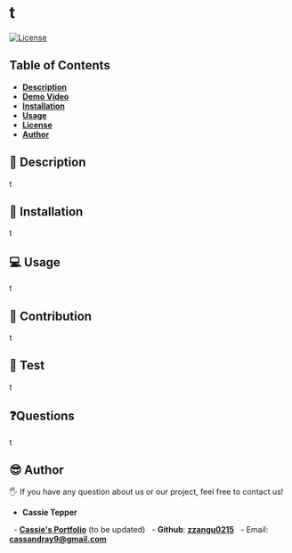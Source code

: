
   # t 


   [![License](https://img.shields.io/badge/license-ISC-blue)](https://opensource.org/license/ISC)
   
   
   ## Table of Contents
   
   - [**Description**](#-description)
   - [**Demo Video**](#-demo-video)
   - [**Installation**](#-installation)
   - [**Usage**](#-usage)
   - [**License**](#-license)
   - [**Author**](#-author)
   
   ## 📑 Description 
   t
   
   ## 💾 Installation
   t
   
   
   ## 💻 Usage
   t
   
  ## 🤝 Contribution
  t

  ## 🧪 Test
  t

  ## ❓Questions
  t


   ## 😎 Author
   
   🖐 If you have any question about us or our project, feel free to contact us!
   
   - **Cassie Tepper**
   
     - [**Cassie's Portfolio**](https://zzangu0215.github.io/portfolio/) (to be updated)
     - **Github**: [**zzangu0215**](https://github.com/ctep09)
     - Email: **cassandray9@gmail.com**
   


